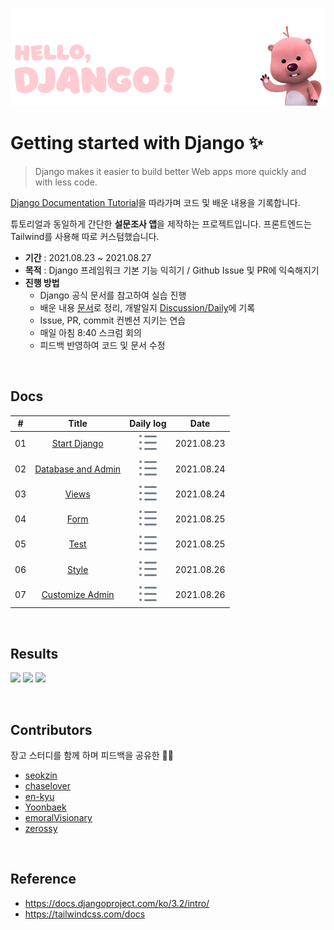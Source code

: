 ![](assets/loopy.png)

# Getting started with Django ✨

> Django makes it easier to build better Web apps more quickly and with less code.

[Django Documentation Tutorial](https://docs.djangoproject.com/ko/3.2/intro/)을 따라가며 코드 및 배운 내용을 기록합니다.

튜토리얼과 동일하게 간단한 **설문조사 앱**을 제작하는 프로젝트입니다. 프론트엔드는 Tailwind를 사용해 따로 커스텀했습니다.

- **기간** : 2021.08.23 ~ 2021.08.27
- **목적** : Django 프레임워크 기본 기능 익히기 / Github Issue 및 PR에 익숙해지기
- **진행 방법**
  - Django 공식 문서를 참고하여 실습 진행
  - 배운 내용 [문서](https://github.com/hing9u/django-tutorial/tree/develop/docs)로 정리, 개발일지 [Discussion/Daily](https://github.com/hing9u/django-tutorial/discussions)에 기록
  - Issue, PR, commit 컨벤션 지키는 연습
  - 매일 아침 8:40 스크럼 회의
  - 피드백 반영하여 코드 및 문서 수정

<br>



## Docs

|  #   |                        Title                        |                          Daily log                           |    Date    |
| :--: | :-------------------------------------------------: | :----------------------------------------------------------: | :--------: |
|  01  |       [Start Django](docs/01-start_django.md)      | [![](assets/ul.svg)](https://github.com/hing9u/django-tutorial/discussions/12) | 2021.08.23 |
|  02  | [Database and Admin](docs/02-database_and_admin.md) | [![](assets/ul.svg)](https://github.com/hing9u/django-tutorial/discussions/22) | 2021.08.24 |
|  03  |              [Views](docs/03-views.md)             | [![](assets/ul.svg)](https://github.com/hing9u/django-tutorial/discussions/22) | 2021.08.24 |
|  04  |                [Form](docs/04-form.md)             | [![](assets/ul.svg)](https://github.com/hing9u/django-tutorial/discussions/32) | 2021.08.25 |
|  05  |                [Test](docs/05-test.md)             | [![](assets/ul.svg)](https://github.com/hing9u/django-tutorial/discussions/32) | 2021.08.25 |
|  06  |                [Style](docs/06-style.md)           | [![](assets/ul.svg)](https://github.com/hing9u/django-tutorial/discussions/34) | 2021.08.26 |
|  07  |  [Customize Admin](docs/07-customize-admin.md)      | [![](assets/ul.svg)](https://github.com/hing9u/django-tutorial/discussions/34) | 2021.08.26 |


<br>

## Results
![](https://user-images.githubusercontent.com/87457066/130984028-4ae272b4-d439-4326-9759-6302c0c485c9.png)
![](https://user-images.githubusercontent.com/87457066/130984073-c11344c9-7599-4fb4-9ebd-389b4f9e9b75.png)
![](https://user-images.githubusercontent.com/87457066/130984092-4af2e822-2abd-430a-912b-576a78499a58.png)

<br>

## Contributors
장고 스터디를 함께 하며 피드백을 공유한 👨‍💻
- [seokzin](https://github.com/seokzin/django)
- [chaselover](https://github.com/chaselover/djangoPractice)
- [en-kyu](https://github.com/ed-kyu/django)
- [Yoonbaek](https://github.com/YoonBaek/django)
- [emoralVisionary](https://github.com/emoralVisionary/django-101)
- [zerossy](https://github.com/zerossy/django-tutorial)

<br>

## Reference

- https://docs.djangoproject.com/ko/3.2/intro/
- https://tailwindcss.com/docs